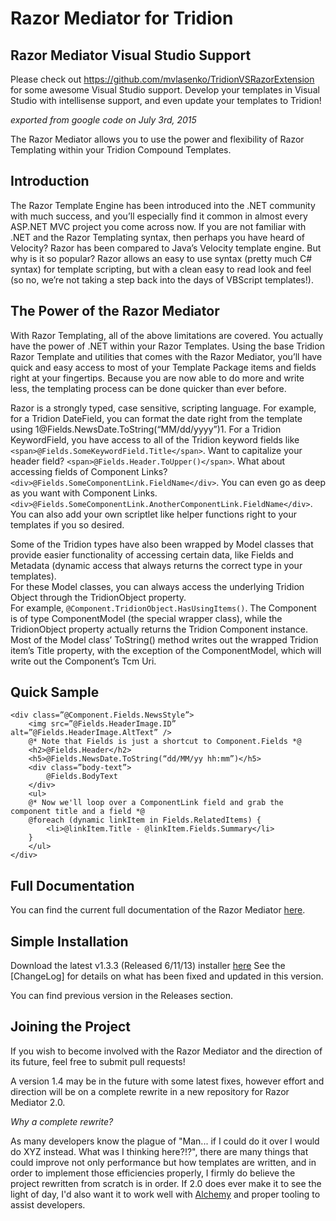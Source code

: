 # Razor Mediator for Tridion

## Razor Mediator Visual Studio Support ##
Please check out https://github.com/mvlasenko/TridionVSRazorExtension for some awesome Visual Studio support.  Develop your templates in Visual Studio with intellisense support, and even update your templates to Tridion!

*exported from google code on July 3rd, 2015*

The Razor Mediator allows you to use the power and flexibility of Razor Templating within your Tridion Compound Templates.

## Introduction
The Razor Template Engine has been introduced into the .NET community with much success, and you’ll especially find it common in almost every ASP.NET MVC project you come across now.  If you are not familiar with .NET and the Razor Templating syntax, then perhaps you have heard of Velocity?  Razor has been compared to Java’s Velocity template engine.  But why is it so popular?  Razor allows an easy to use syntax (pretty much C# syntax) for template scripting, but with a clean easy to read look and feel (so no, we’re not taking a step back into the days of VBScript templates!).


## The Power of the Razor Mediator
With Razor Templating, all of the above limitations are covered.  You actually have the power of .NET within your Razor 
Templates.  Using the base Tridion Razor Template and utilities that comes with the Razor Mediator, you’ll have quick and 
easy access to most of your Template Package items and fields right at your fingertips.  Because you are now able to do 
more and write less, the templating process can be done quicker than ever before.

Razor is a strongly typed, case sensitive, scripting language.  For example, for a Tridion DateField, you can format the 
date right from the template using 1<span>@Fields.NewsDate.ToString(“MM/dd/yyyy”)</span>1.  For a Tridion KeywordField, 
you have access to all of the Tridion keyword fields like `<span>@Fields.SomeKeywordField.Title</span>`.  Want to capitalize 
your header field? `<span>@Fields.Header.ToUpper()</span>`.  What about accessing fields of Component Links?  
`<div>@Fields.SomeComponentLink.FieldName</div>`.  You can even go as deep as you want with Component Links.  
`<div>@Fields.SomeComponentLink.AnotherComponentLink.FieldName</div>`.  You can also add your own scriptlet like helper 
functions right to your templates if you so desired.

Some of the Tridion types have also been wrapped by Model classes that provide easier functionality of accessing 
certain data, like Fields and Metadata (dynamic access that always returns the correct type in your templates).  
For these Model classes, you can always access the underlying Tridion Object through the TridionObject property.  
For example, `@Component.TridionObject.HasUsingItems()`.  The Component is of type ComponentModel (the special wrapper class),
while the TridionObject property actually returns the Tridion Component instance.  Most of the Model class’ ToString() 
method writes out the wrapped Tridion item’s Title property, with the exception of the ComponentModel, which will write 
out the Component’s Tcm Uri.

## Quick Sample
```
<div class=”@Component.Fields.NewsStyle”>
    <img src=”@Fields.HeaderImage.ID” alt=”@Fields.HeaderImage.AltText” />
    @* Note that Fields is just a shortcut to Component.Fields *@
    <h2>@Fields.Header</h2>
    <h5>@Fields.NewsDate.ToString(“dd/MM/yy hh:mm”)</h5>
    <div class=”body-text”>
        @Fields.BodyText
    </div>
    <ul>
    @* Now we'll loop over a ComponentLink field and grab the component title and a field *@
    @foreach (dynamic linkItem in Fields.RelatedItems) {
        <li>@linkItem.Title - @linkItem.Fields.Summary</li>
    }
    </ul>
</div>
```

## Full Documentation
You can find the current full documentation of the Razor Mediator [here](https://github.com/alex-klock/razor-mediator-4-tridion/releases/download/version-1.3.3.1/RazorMediatorDocumentation_v1.3.3.docx).

## Simple Installation
Download the latest v1.3.3 (Released 6/11/13) installer [here](https://github.com/alex-klock/razor-mediator-4-tridion/releases/download/version-1.3.3.1/RazorMediatorInstaller_v1.3.3.1.msi) See the [ChangeLog] for details on what has been fixed and updated in this version.

You can find previous version in the Releases section.

## Joining the Project
If you wish to become involved with the Razor Mediator and the direction of its future, feel free to submit pull requests!

A version 1.4 may be in the future with some latest fixes, however effort and direction will be on a complete rewrite in a new repository for Razor Mediator 2.0.

*Why a complete rewrite?*

As many developers know the plague of "Man... if I could do it over I would do XYZ instead.  What was I thinking here?!?", there
are many things that could improve not only performance but how templates are written, and in order to implement those
efficiencies properly, I firmly do believe the project rewritten from scratch is in order.  If 2.0 does ever make it to see
the light of day, I'd also want it to work well with [Alchemy](http://www.alchemywebstore.com) and proper tooling to assist developers.
